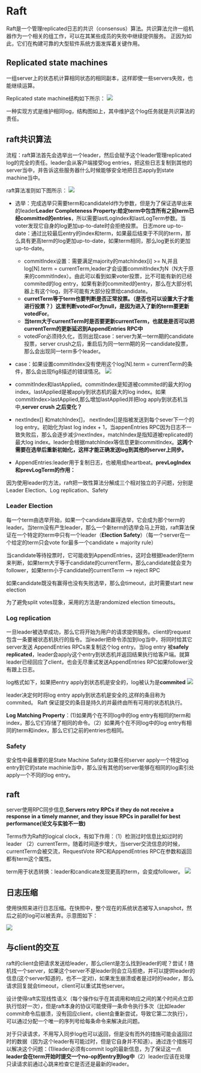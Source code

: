 # Raft
Raft是一个管理replicated日志的共识（consensus）算法。共识算法允许一组机器作为一个相关的组工作，可以在其某些成员的失败中继续提供服务。 正因为如此，它们在构建可靠的大型软件系统方面发挥着关键作用。

## Replicated state machines

一组server上的状态机计算相同状态的相同副本，这样即使一些servers失败，也能继续运算。

Replicated state machine结构如下所示：
![](./images/raft/state_machine.PNG)

一种实现方式是维护相同log，结构图如上，其中维护这个log任务就是共识算法的责任。

## raft共识算法

流程：raft算法首先会选举出一个leader，然后会赋予这个leader管理replicated log的完全的责任。leader会从客户端接受log entries，把这些日志复制到其他的server当中，并告诉这些服务器什么时候能够安全地把日志apply到state machine当中。

raft算法准则如下图所示：
![](./images/raft/raft.PNG)

* 选举：完成选举只需要term和candidateId作为参数，但是为了保证选举出来的leader**Leader Completeness Property:给定term中包含所有之前term已经committed的entries**，所以需要lastLogIndex和lastLogTerm参数。当voter发现它自身的log更加up-to-date时会拒绝投票。
日志more up-to-date：通过比较最后entry的index和term，如果最后结束于不同的term，那么具有更高term的log更加up-to-date，如果term相同，那么log更长的更加up-to-date。
  * commitIndex设置：需要满足majority的matchIndex[i] >= N,并且log[N].term = currentTerm,leader才会设置commitIndex为N（N大于原来的commitIndex）。由此可以看到如果voter投票，比不可能有新的已经commited的log entry，如果有新的commited的entry，那么在大部分机器上有这个log，则不可能有大部分投票给candidate。
  * **curretTerm等于term也要判断是否正常投票。（是否也可以设置大于才能进行投票？）这里判断votedFor为null，是因为进入了新的term要更新votedFor**。
  * **当term大于currentTerm时是否要更新currentTerm，也就是是否可以把currentTerm的更新延迟到AppendEntries RPC中**
  * votedFor必须持久化，否则出现case：server为某一term期的candidate投票，server crush之后，重启后为同一term期的另一candidate投票，那么会出现同一term多个leader。
* case：如果设置commitIndex没有使用这个log[N].term = currentTerm的条件，那么会出现fig8描述的错误情况。
  ![](./images/raft/fig8.PNG)


* commitIndex和lastApplied。commitIndex是知道被commited的最大的log index。lastApplied是被apply到状态机的最大的log index。如果commitIndex>lastApplied,那么增加lastApplied并把log apply到状态机当中,**server crush 之后变化？**

* nextIndex[] 和matchIndex[]， nextIndex[]是指被发送到每个sever下一个的log entry。初始化为last log index + 1，当appenEntries RPC因为日志不一致失败后，那么会逐步减少nextIndex，matchIndex是指知道被replicated的最大log index。leader会根据matchIndex等信息更新commitIndex。**这两个需要在选举后重新初始化，这样才能正确发送log到其他的server上同步。**

* AppendEntries:leader用于复制日志，也被用成heartbeat。**prevLogIndex和prevLogTerm的作用：**

因为使用leader的方法，raft把一致性算法分解成三个相对独立的子问题，分别是Leader Election、Log replication、Safety

### Leader Election
每一个term由选举开始，如果一个candidate赢得选举，它会成为那个term的leader。当term没有产生leader，那么一个新term的选举会马上开始，raft算法保证在一个特定的term中只有一个leader（**Election Safety**）（每一个server在一个给定的term只会vote for最多一个candidate + majority rule）

当candidate等待投票时，它可能收到AppendEntries，这时会根据leader的term来判断，如果term大于等于candidate的currentTerm，那么candidate就会变为follower，如果term小于candidate的currentTerm --> reject RPC

如果candidate既没有赢得也没有失败选举，那么会timeout，此时需要start new election

为了避免split votes现象，采用的方法是randomized election timeouts。


### Log replication

一旦leader被选举成功，那么它将开始为用户的请求提供服务。client的request包含一条要被状态机执行的指令。当leader把命令添加到log当中，将同时给其它server发送 AppendEntries RPCs来复制这个log entry。当log entry 被**safely replicated**，leader会apply这个entry到状态机并返回结果执行给客户端。就算leader已经回应了client，也会无尽重试发送AppendEntries RPC如果follower没有跟上日志。

log格式如下，如果把entry apply到状态机是安全的，log被认为是**commited**
![](./images/raft/log.PNG)

leader决定何时将log entry apply到状态机是安全的,这样的条目称为commited。 Raft 保证提交的条目是持久的并最终由所有可用的状态机执行。

**Log Matching Property**：(1)如果两个在不同log中的log entry有相同的term和index，那么它们存储了相同的命令。（2）如果两个在不同log中的log entry有相同的term和index，那么它们之前的entries也相同。

### Safety
安全性中最重要的是State Machine Safety:如果任何server apply一个特定log entry到它的state machinie当中，那么没有其他的server能够在相同的log索引处apply一个不同的log entry。


## raft

server使用RPC同步信息,**Servers retry RPCs if they do not receive a response in a timely manner, and they issue RPCs in parallel for best performance(论文与实验不一致)**

Terms作为Raft的logical clock，有如下作用：（1）检测过时信息比如过时的leader （2）currentTerm，随着时间逐步增大，当server交流信息的时候，currentTerm会被交流，RequestVote RPC和AppendEntries RPC在参数和返回都有term这个属性。

term用于状态转换：leader和candicate发现更高的term，会变成follower。
![](./images/raft/state.PNG)


## 日志压缩

使用快照来进行日志压缩。在快照中，整个现在的系统状态被写入snapshot，然后之前的log可以被丢弃。示意图如下：

![](./images/raft/compaction.PNG)


## 与client的交互

raft的client会把请求发送给leader，那么client是怎么找到leader的呢？尝试！随机找一个server，如果这个server不是leader则会立马拒绝，并可以提供leader的信息(这个server知道的，也不一定对)，如果发生崩溃或者是过时的leader，那么请求回复就会timeout，client可以重试其他server。

设计使得raft实现线性语义（每个操作似乎在其调用和响应之间的某个时间点立即执行恰好一次），但是raft本身的协议可能使得一条命令执行多次（比如leader commit命令后崩溃，没有回应client，client会重新尝试，导致它第二次执行），可以通过分配一个唯一的序列号给每条命令来解决此问题。

对于只读请求，不用写入同步log也可以返回，但是没有而外的措施可能会返回过时的数据（因为这个leader有可能过时，但是它自身并不知道）。通过连个措施可以解决这个问题：(1)leader必须有commit log的最新信息，为了保证这一点**leader会在term开始时提交一个no-op的entry到log中**（2）leader应该在处理只读请求前通过心跳来检查它是否还是最新的leader。
